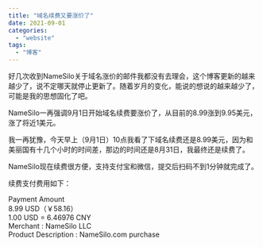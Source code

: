 ```yaml
---
title: "域名续费又要涨价了"
date: 2021-09-01
categories: 
  - "website"
tags: 
  - "博客"
---
```


好几次收到NameSilo关于域名涨价的邮件我都没有去理会，这个博客更新的越来越少了，说不定哪天就停止更新了。随着岁月的变化，能说的想说的越来越少了，可能是我的思想固化了吧。

NameSilo一再强调9月1日开始域名续费要涨价了，从目前的8.99涨到9.95美元，涨了将近1美元。

我一再犹豫，今天早上（9月1日）10点我看了下域名续费还是8.99美元，因为和美丽国有十几个小时的时间差，那边的时间还是8月31日，我最终还是续费了。

NameSilo现在续费很方便，支持支付宝和微信，提交后扫码不到1分钟就完成了。

续费支付费用如下：

Payment Amount  
8.99 USD（￥58.16）  
1.00 USD = 6.46976 CNY  
Merchant : NameSilo LLC  
Product Description : NameSilo.com purchase
